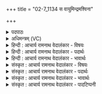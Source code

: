 +++
title = "02-7_1134 स वायुमिन्द्रमश्विना"

+++
<details><summary>पदपाठः</summary>

सः। वा꣣यु꣢म्। इ꣡न्द्र꣢꣯म्। अ꣣श्वि꣡ना꣢। सा꣣क꣢म्। म꣡दे꣢꣯न। ग꣣च्छति। र꣡ण꣢꣯। यः। अ꣣स्य। ध꣡र्म꣢꣯णा। ११३४।
</details>

<details><summary>अधिमन्त्रम् (VC)</summary>

- पवमानः सोमः
- असितः काश्यपो देवलो वा
- गायत्री
- षड्जः
</details>

<details><summary>हिन्दी : आचार्य रामनाथ वेदालंकार - विषयः</summary>

अगले मन्त्र में फिर गुरु-शिष्य का विषय है।
</details>

<details><summary>हिन्दी : आचार्य रामनाथ वेदालंकार - पदार्थः</summary>

पदार्थान्वय -  (यः)जो शिष्य(अस्य)इस सोम के अर्थात् विद्याप्रेरक आचार्य के(धर्मणा)नियम से(रण)चलता है, (सः)वह शिष्य(मदेन साकम्)उत्साह के साथ(वायुम्)प्राणविद्या वा पवनविद्या को(इन्द्रम्)आत्मविद्या वा विद्युद्-विद्या कोऔर(अश्विना)मन-बुद्धि की विद्या वा सूर्य-चन्द्र की विद्या को(गच्छति)प्राप्त कर लेता है ॥७॥
</details>

<details><summary>हिन्दी : आचार्य रामनाथ वेदालंकार - भावार्थः</summary>

भावार्थ -  शिष्यों को चाहिए कि समर्पणभाव से गुरुओं के संरक्षण में रहते हुए सब विद्याएँ पढ़कर वायु,बिजली आदि के प्रयोग से यान,यन्त्र आदि चलाएँ,सब भूगोल-खगोल का ज्ञान प्राप्त करें और आध्यात्मिक सिद्धियाँ पाएँ ॥७॥
</details>

<details><summary>संस्कृत : आचार्य रामनाथ वेदालंकार - विषयः</summary>

अथ पुनर्गुरुशिष्यविषय उच्यते ॥
</details>

<details><summary>संस्कृत : आचार्य रामनाथ वेदालंकार - पदार्थः</summary>

पदार्थान्वय -  (यः)शिष्यः(अस्य)सोमस्य विद्याप्रेरकस्य आचार्यस्य(धर्मणा)नियमेन(रण)रणति चलति।[रण शब्दार्थः गत्यर्थश्च,भ्वादिः। अत्र तिब्लोपश्छान्दसः।] (सः)शिष्यः(मदेन साकम्)उत्साहेन सह(वायुम्)प्राणविद्यां पवनविद्यां वा, (इन्द्रम्)आत्मविद्यां विद्युद्विद्यां वा, (अश्विना)मनोबुद्धिविद्यां सूर्यचन्द्रविद्यां वा(गच्छति)प्राप्नोति ॥७॥
</details>

<details><summary>संस्कृत : आचार्य रामनाथ वेदालंकार - भावार्थः</summary>

भावार्थ -  शिष्यैः समर्पणभावेन गुरूणां संरक्षणे निवसद्भिः सर्वा विद्या अधीत्य वायुविद्युदादिप्रयोगेण यानयन्त्रादीनि चालनीयानि सर्वं भूगोलखगोलज्ञानं प्राप्तव्यमाध्यात्मिक्यः सिद्धयश्च सम्पादनीयाः ॥७॥
</details>

<details><summary>संस्कृत : आचार्य रामनाथ वेदालंकार - पादटिप्पनी</summary>

टिप्पनी -   १.ऋ० ९।७।७,‘धर्म॑णा’इत्यत्र धर्मभिः।
</details>